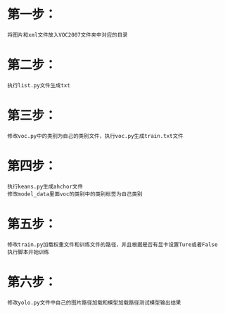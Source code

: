 
# 第一步：
    将图片和xml文件放入VOC2007文件夹中对应的目录

# 第二步：
    执行list.py文件生成txt
    
# 第三步：
    修改voc.py中的类别为自己的类别文件，执行voc.py生成train.txt文件
  
# 第四步：
    执行keans.py生成ahchor文件
    修改model_data里面voc的类别中的类别标签为自己类别
    
# 第五步：
    修改train.py加载权重文件和训练文件的路径，并且根据是否有显卡设置Ture或者False
    执行脚本开始训练
   
# 第六步：
    修改yolo.py文件中自己的图片路径加载和模型加载路径测试模型输出结果
    
  ![]()

